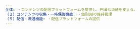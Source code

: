 ```yaml
---
全体: ・コンテンツの配信プラットフォームを提供し、円滑な流通を支える。
（２）コンテンツの収集・一時保管機能: ・個別DBの維持管理
（５）配信・流通機能: ・配信プラットフォームの提供
---
```


